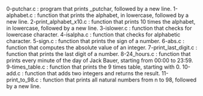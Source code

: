 0-putchar.c : program that prints _putchar, followed by a new line.
1-alphabet.c : function that prints the alphabet, in lowercase, followed by a new line.
2-print_alphabet_x10.c : function that prints 10 times the alphabet, in lowercase, followed by a new line.
3-islower.c : function that checks for lowercase character.
4-isalpha.c : function that checks for alphabetic character.
5-sign.c : function that prints the sign of a number.
6-abs.c : function that computes the absolute value of an integer.
7-print_last_digit.c :  function that prints the last digit of a number.
8-24_hours.c : function that prints every minute of the day of Jack Bauer, starting from 00:00 to 23:59.
9-times_table.c : function that prints the 9 times table, starting with 0.
10-add.c : function that adds two integers and returns the result.
11-print_to_98.c : function that prints all natural numbers from n to 98, followed by a new line.
